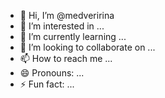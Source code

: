 - 👋 Hi, I’m @medveririna
- 👀 I’m interested in ...
- 🌱 I’m currently learning ...
- 💞️ I’m looking to collaborate on ...
- 📫 How to reach me ...
- 😄 Pronouns: ...
- ⚡ Fun fact: ...

<!---
medveririna/medveririna is a ✨ special ✨ repository because its `README.md` (this file) appears on your GitHub profile.
You can click the Preview link to take a look at your changes.
--->
